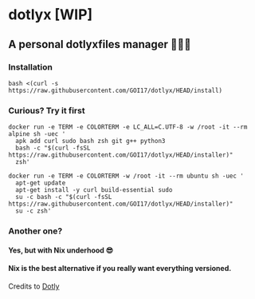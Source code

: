# dotlyx [WIP]

## A personal dotlyxfiles manager 🧑🏻‍💻
### Installation
```
bash <(curl -s https://raw.githubusercontent.com/GOI17/dotlyx/HEAD/install)
```
### Curious? Try it first
```
docker run -e TERM -e COLORTERM -e LC_ALL=C.UTF-8 -w /root -it --rm alpine sh -uec '
  apk add curl sudo bash zsh git g++ python3
  bash -c "$(curl -fsSL https://raw.githubusercontent.com/GOI17/dotlyx/HEAD/installer)"
  zsh'
```
```
docker run -e TERM -e COLORTERM -w /root -it --rm ubuntu sh -uec '
  apt-get update
  apt-get install -y curl build-essential sudo
  su -c bash -c "$(curl -fsSL https://raw.githubusercontent.com/GOI17/dotlyx/HEAD/installer)"
  su -c zsh'
```
### Another one?
#### Yes, but with Nix underhood 😎
#### Nix is the best alternative if you really want everything versioned. 

Credits to [Dotly](https://github.com/CodelyTV/dotly)
